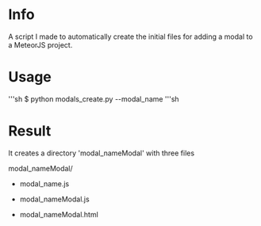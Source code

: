 # Info
A script I made to automatically create the initial files for adding a modal to a MeteorJS project.

# Usage
'''sh
$ python modals_create.py --modal_name
'''sh
# Result
It creates a directory 'modal_nameModal' with three files

modal_nameModal/

* modal_name.js
  
* modal_nameModal.js
  
* modal_nameModal.html
